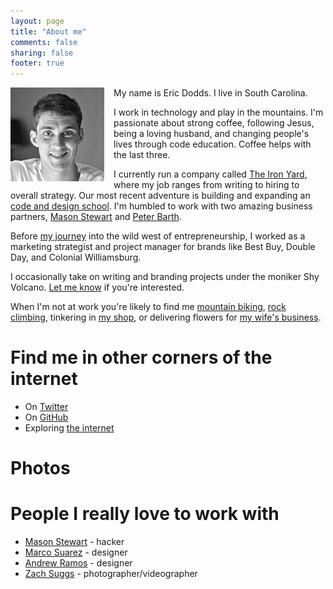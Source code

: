 ```yaml
---
layout: page
title: "About me"
comments: false
sharing: false
footer: true
---
```


<img style="float: left; margin: 0 15px 0px 0; display: inline-block; border-radius: 0px; width: 150px;" title="me" src="/images/about/eric-dodds.jpg" alt="" height="150" />

My name is Eric Dodds. I live in South Carolina.

I work in technology and play in the mountains. I'm passionate about strong coffee, following Jesus, being a loving husband, and changing people's lives through code education. Coffee helps with the last three. 

I currently run a company called <a href="http://theironyard.com">The Iron Yard</a>, where my job ranges from writing to hiring to overall strategy. Our most recent adventure is building and expanding an <a href="https://vimeo.com/64245253">code and design school</a>. I'm humbled to work with two amazing business partners, <a href="http://twitter.com/masondesu">Mason Stewart</a> and <a href="http://twitter.com/peterbarth">Peter Barth</a>. 

Before <a href="http://ericdodds.com/follow-your-procrastination/">my journey</a> into the wild west of entrepreneurship, I worked as a marketing strategist and project manager for brands like Best Buy, Double Day, and Colonial Williamsburg.

I occasionally take on writing and branding projects under the moniker Shy Volcano. <a href="mailto:eric@shyvolcano.com?I'd like to talk about a project">Let me know</a> if you're interested. 

When I'm not at work you're likely to find me <a href="http://www.flickr.com/photos/ericdodds/8463080254/in/photostream">mountain biking</a>, <a href="http://www.flickr.com/photos/ericdodds/8500860202/in/photostream">rock climbing</a>, tinkering in <a href="http://www.flickr.com/photos/ericdodds/6540110637/in/photostream">my shop</a>, or delivering flowers for <a href="http://willowflorals.com">my wife's business</a>.

<h1>Find me in other corners of the internet</h1>

<ul>
  <li>On <a href="http://twitter.com/ericdodds">Twitter</a></li>
  <li>On <a href="http://github.com/ericdodds">GitHub</a></li>
  <li>Exploring <a href="https://gimmebar.com/loves/ericdodds">the internet</a></li>
</ul>

<h1>Photos</h1> 

<div class="photos">

  <style type="text/css"> 

    .flickr_badge_image {margin:0px;display:inline-block;}

    .flickr_badge_image img {border: 0px solid #666666 !important; padding:1px; margin: 3px 3px -3px 3px; border-radius: 3px; width: 75px;}

    #flickr_badge_wrapper {text-align:left}

  </style>

  <div id="flickr_badge_wrapper">
    <script type="text/javascript" src="http://www.flickr.com/badge_code_v2.gne?count=8&display=random&size=s&layout=x&source=user&user=15307634@N04"></script>
  </div>
</div>


<h1>People I really love to work with</h1>

<ul>
  <li><a href="http://twitter.com/masondesu">Mason Stewart</a> - hacker</li>
  <li><a href="http://twitter.com/marcosuarez">Marco Suarez</a> - designer</li>
  <li><a href="http://twitter.com/andrewramos">Andrew Ramos</a> - designer</li>
  <li><a href="http://zachsuggs.com">Zach Suggs</a> - photographer/videographer</a></li>
</ul>




<!-- <div class="about-container">
  <strong>Find Me</strong><br>
    • On <a href="http://twitter.com/ericdodds">Twitter</a><br>
    • On <a href="http://github.com/ericdodds">GitHub</a><br>
    • Exploring <a href="https://gimmebar.com/loves/ericdodds">the internet</a><br>
    • Taking <a href="http://www.flickr.com/photos/ericdodds">pictures</a><br>
</div>

<div class="about-container">
  <strong>Friends</strong><br>
  • <a href="http://twitter.com/masondesu">Mason Stewart</a> - hacker exraordinaire<br>
  • <a href="http://twitter.com/marcosuarez">Marco Suarez</a> - designer phenom<br>
  • <a href="http://zachsuggs.com">Zach Suggs</a> - photographer<br>
  </div> -->


